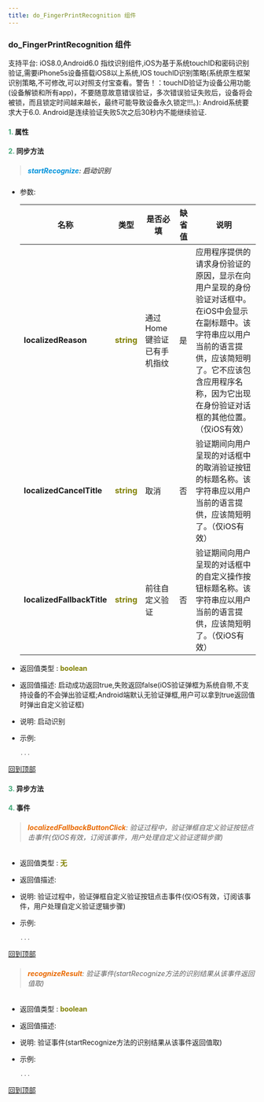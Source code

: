 ```yaml
---
title: do_FingerPrintRecognition 组件
---
```


### do_FingerPrintRecognition 组件

 支持平台: iOS8.0,Android6.0
 指纹识别组件,iOS为基于系统touchID和密码识别验证,需要iPhone5s设备搭载iOS8以上系统,IOS touchID识别策略(系统原生框架识别策略,不可修改,可以对照支付宝查看。警告！：touchID验证为设备公用功能(设备解锁和所有app)，不要随意故意错误验证，多次错误验证失败后，设备将会被锁，而且锁定时间越来越长，最终可能导致设备永久锁定!!!。): Android系统要求大于6.0. Android是连续验证失败5次之后30秒内不能继续验证.

#### <font color ='#40A977'>**1.**</font> 属性

#### <font color ='#40A977'>**2.**</font> 同步方法

>##### <font color ='#0092db'>**startRecognize**</font>: 启动识别

- 参数:

  名称 | 类型 |是否必填|缺省值|说明
  ---- |-------------  |--------------|--------|------
  **localizedReason** |<font color ='#808000'>**string**</font> | 通过Home键验证已有手机指纹 | 是|应用程序提供的请求身份验证的原因，显示在向用户呈现的身份验证对话框中。在iOS中会显示在副标题中。该字符串应以用户当前的语言提供，应该简短明了。它不应该包含应用程序名称，因为它出现在身份验证对话框的其他位置。（仅iOS有效）
  **localizedCancelTitle** |<font color ='#808000'>**string**</font> | 取消 | 否|验证期间向用户呈现的对话框中的取消验证按钮的标题名称。该字符串应以用户当前的语言提供，应该简短明了。（仅iOS有效）
  **localizedFallbackTitle** |<font color ='#808000'>**string**</font> | 前往自定义验证 | 否|验证期间向用户呈现的对话框中的自定义操作按钮标题名称。该字符串应以用户当前的语言提供，应该简短明了。（仅iOS有效）
- 返回值类型 : <font color ='#808000'>**boolean**</font>
- 返回值描述: 启动成功返回true,失败返回false(iOS验证弹框为系统自带,不支持设备的不会弹出验证框;Android端默认无验证弹框,用户可以拿到true返回值时弹出自定义验证框)
- 说明: 启动识别
- 示例:

  ```javascript
  ...

  ```

[回到顶部](#top)

#### <font color ='#40A977'>**3.**</font> 异步方法


#### <font color ='#40A977'>**4.**</font> 事件

>###### <font color ='#e96900'>**localizedFallbackButtonClick**</font>: 验证过程中，验证弹框自定义验证按钮点击事件(仅iOS有效，订阅该事件，用户处理自定义验证逻辑步骤)

- 返回值类型 : <font color ='#808000'>**无**</font>
- 返回值描述: 
- 说明: 验证过程中，验证弹框自定义验证按钮点击事件(仅iOS有效，订阅该事件，用户处理自定义验证逻辑步骤)
- 示例:

  ```javascript
  ...

  ```

[回到顶部](#top)

>###### <font color ='#e96900'>**recognizeResult**</font>: 验证事件(startRecognize方法的识别结果从该事件返回值取)

- 返回值类型 : <font color ='#808000'>**boolean**</font>
- 返回值描述: 
- 说明: 验证事件(startRecognize方法的识别结果从该事件返回值取)
- 示例:

  ```javascript
  ...

  ```

[回到顶部](#top)


